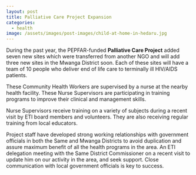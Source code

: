 ```yaml
---
layout: post
title: Palliative Care Project Expansion
categories:
  - health
image: /assets/images/post-images/child-at-home-in-hedaru.jpg
---
```


During the past year, the PEPFAR-funded **Palliative Care Project** added seven new sites which were transferred from another NGO and will add three new sites in the Mwanga District soon. Each of these sites will have a team of 10 people who deliver end of life care to terminally ill HIV/AIDS patients.

These Community Health Workers are supervised by a nurse at the nearby health facility. These Nurse Supervisors are participating in training programs to improve their clinical and management skills.

Nurse Supervisors receive training on a variety of subjects during a recent visit by ETI board members and volunteers. They are also receiving regular training from local educators.

Project staff have developed strong working relationships with government officials in both the Same and Mwanga Districts to avoid duplication and assure maximum benefit of all the health programs in the area. An ETI delegation meeting with the Same District Commissioner on a recent visit to update him on our activity in the area, and seek support. Close communication with local government officials is key to success.
